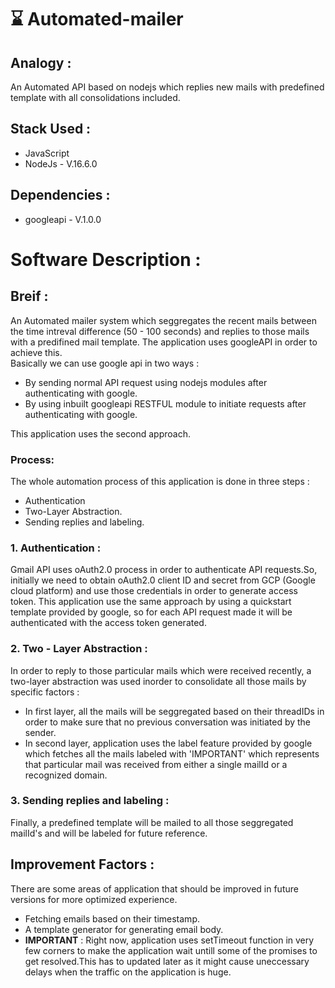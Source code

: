 # :hourglass: Automated-mailer

## Analogy :
An Automated API based on nodejs which replies new mails with predefined template with all consolidations included.

## Stack Used :
  - JavaScript
  - NodeJs - V.16.6.0
    
## Dependencies :
  - googleapi - V.1.0.0

# Software Description :

## Breif : 
An Automated mailer system which seggregates the recent mails between the time intreval difference (50 - 100 seconds) and replies to those mails with a predifined mail template.
The application uses googleAPI in order to achieve this.
<br>
Basically we can use google api in two ways :
 - By sending normal API request using nodejs modules after authenticating with google.
 - By using inbuilt googleapi RESTFUL module to initiate requests after authenticating with google.

This application uses the second approach.

### Process:
The whole automation process of this application is done in three steps :
 - Authentication
 - Two-Layer Abstraction.
 - Sending replies and labeling.

### 1. Authentication :
Gmail API uses oAuth2.0 process in order to authenticate API requests.So, initially we need to obtain oAuth2.0 client ID and secret from GCP (Google cloud platform) and use those credentials in order to generate access token.
This application use the same approach by using a quickstart template provided by google, so for each API request made it will be authenticated with the access token generated.

### 2. Two - Layer Abstraction :
In order to reply to those particular mails which were received recently, a two-layer abstraction was used inorder to consolidate all those mails by specific factors :
 - In first layer, all the mails will be seggregated based on their threadIDs in order to make sure that no previous conversation was initiated by the sender.
 - In second layer, application uses the label feature provided by google which fetches all the mails labeled with 'IMPORTANT' which represents that particular mail was received from either a single mailId or a recognized domain.

### 3. Sending replies and labeling :
Finally, a predefined template will be mailed to all those seggregated mailId's and will be labeled for future reference.

## Improvement Factors :
There are some areas of application that should be improved in future versions for more optimized experience.
- Fetching emails based on their timestamp.
- A template generator for generating email body.
- <b>IMPORTANT</b> : Right now, application uses setTimeout function in very few corners to make the application wait untill some of the promises to get resolved.This has to updated later as it might cause uneccessary delays when the traffic on the application is huge.

